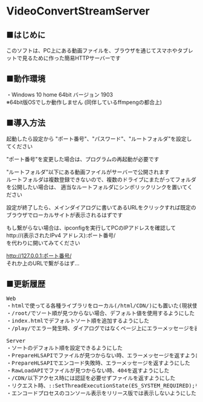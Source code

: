 # VideoConvertStreamServer

## ■はじめに
このソフトは、PC上にある動画ファイルを、ブラウザを通じてスマホやタブレットで見るために作った簡易HTTPサーバーです

## ■動作環境
・Windows 10 home 64bit バージョン 1903  
※64bit版OSでしか動作しません (同伴しているffmpengの都合上)

## ■導入方法

起動したら設定から "ポート番号"、"パスワード"、"ルートフォルダ"を設定してください

"ポート番号"を変更した場合は、プログラムの再起動が必要です

"ルートフォルダ"以下にある動画ファイルがサーバーで公開されます   
ルートフォルダは複数登録できないので、複数のドライブにまたがってフォルダを公開したい場合は、 
適当なルートフォルダにシンボリックリンクを置いてください

設定が終了したら、メインダイアログに書いてあるURLをクリックすれば既定のブラウザでローカルサイトが表示されるはずです

もし繋がらない場合は、ipconfigを実行してPCのIPアドレスを確認して  
http://(表示されたIPv4 アドレス):ポート番号/  
を代わりに開いてみてください

http://127.0.0.1:ポート番号/  
それか上のURLで繋がるはず…




## ■更新履歴


<pre>
Web
・htmlで使ってる各種ライブラリをローカル(/html/CDN/)にも置いた(現状使ってないが・・・)
・/root/でソート順が見つからない場合、デフォルト値を使用するようにした
・index.htmlでデフォルトソート順を追加するようにした
・/play/でエラー発生時、ダイアログではなくページ上にエラーメッセージを表示するようにした

Server
・ソートのデフォルト順を設定できるようにした
・PrepareHLSAPIでファイルが見つからない時、エラーメッセージを返すようにした
・PrepareHLSAPIでエンコード失敗時、エラーメッセージを返すようにした
・RawLoadAPIでファイルが見つからない時、404を返すようにした
・/CDN/以下アクセス時には認証を必要せずファイルを返すようにした
・リクエスト時、::SetThreadExecutionState(ES_SYSTEM_REQUIRED);を実行するようにした(PCがスリープしてしまうことへの対処)
・エンコードプロセスのコンソール表示をリリース版では表示しないようにした

</pre>